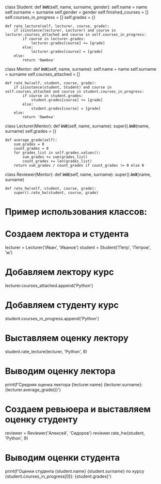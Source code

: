 class Student:
    def __init__(self, name, surname, gender):
        self.name = name
        self.surname = surname
        self.gender = gender
        self.finished_courses = []
        self.courses_in_progress = []
        self.grades = {}

    def rate_lecture(self, lecturer, course, grade):
        if isinstance(lecturer, Lecturer) and course in lecturer.courses_attached and course in self.courses_in_progress:
            if course in lecturer.grades:
                lecturer.grades[course] += [grade]
            else:
                lecturer.grades[course] = [grade]
        else:
            return 'Ошибка'

class Mentor:
    def __init__(self, name, surname):
        self.name = name
        self.surname = surname
        self.courses_attached = []

    def rate_hw(self, student, course, grade):
        if isinstance(student, Student) and course in self.courses_attached and course in student.courses_in_progress:
            if course in student.grades:
                student.grades[course] += [grade]
            else:
                student.grades[course] = [grade]
        else:
            return 'Ошибка'

class Lecturer(Mentor):
    def __init__(self, name, surname):
        super().__init__(name, surname)
        self.grades = {}

    def average_grade(self):
        sum_grades = 0
        count_grades = 0
        for grades_list in self.grades.values():
            sum_grades += sum(grades_list)
            count_grades += len(grades_list)
        return sum_grades / count_grades if count_grades != 0 else 0

class Reviewer(Mentor):
    def __init__(self, name, surname):
        super().__init__(name, surname)

    def rate_hw(self, student, course, grade):
        super().rate_hw(student, course, grade)

# Пример использования классов:

# Создаем лектора и студента
lecturer = Lecturer('Иван', 'Иванов')
student = Student('Петр', 'Петров', 'м')

# Добавляем лектору курс
lecturer.courses_attached.append('Python')

# Добавляем студенту курс
student.courses_in_progress.append('Python')

# Выставляем оценку лектору
student.rate_lecture(lecturer, 'Python', 8)

# Выводим оценку лектора
print(f'Средняя оценка лектора {lecturer.name} {lecturer.surname}: {lecturer.average_grade()}')

# Создаем ревьюера и выставляем оценку студенту
reviewer = Reviewer('Алексей', 'Сидоров')
reviewer.rate_hw(student, 'Python', 9)

# Выводим оценки студента
print(f'Оценки студента {student.name} {student.surname} по курсу {student.courses_in_progress[0]}: {student.grades}')



